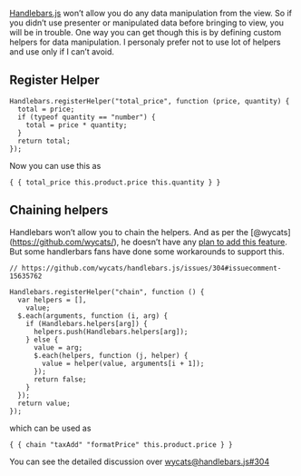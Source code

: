 [Handlebars.js](https://github.com/wycats/handlebars.js) won’t allow you do any data manipulation from the view. So if you didn’t use presenter or manipulated data before bringing to view, you will be in trouble. One way you can get though this is by defining custom helpers for data manipulation. I personaly prefer not to use lot of helpers and use only if I can’t avoid.

Register Helper
---------------

    Handlebars.registerHelper("total_price", function (price, quantity) {
      total = price;
      if (typeof quantity == "number") {
        total = price * quantity;
      }
      return total;
    });

Now you can use this as

    { { total_price this.product.price this.quantity } }

Chaining helpers
----------------

Handlebars won’t allow you to chain the helpers. And as per the <span class="citation" data-cites="wycats">\[<span class="citation" data-cites="wycats">@wycats</span>\]</span>(https://github.com/wycats/), he doesn’t have any [plan to add this feature](https://github.com/wycats/handlebars.js/issues/304#issuecomment-8416546). But some handlerbars fans have done some workarounds to support this.

    // https://github.com/wycats/handlebars.js/issues/304#issuecomment-15635762

    Handlebars.registerHelper("chain", function () {
      var helpers = [],
        value;
      $.each(arguments, function (i, arg) {
        if (Handlebars.helpers[arg]) {
          helpers.push(Handlebars.helpers[arg]);
        } else {
          value = arg;
          $.each(helpers, function (j, helper) {
            value = helper(value, arguments[i + 1]);
          });
          return false;
        }
      });
      return value;
    });

which can be used as

    { { chain "taxAdd" "formatPrice" this.product.price } }

You can see the detailed discussion over [wycats@handlebars.js\#304](https://github.com/wycats/handlebars.js/issues/304)
